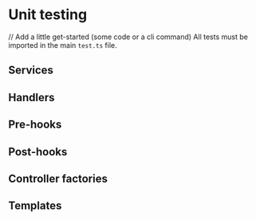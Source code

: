 # Unit testing
// Add a little get-started (some code or a cli command)
All tests must be imported in the main `test.ts` file.

## Services

## Handlers

## Pre-hooks

## Post-hooks

## Controller factories

## Templates